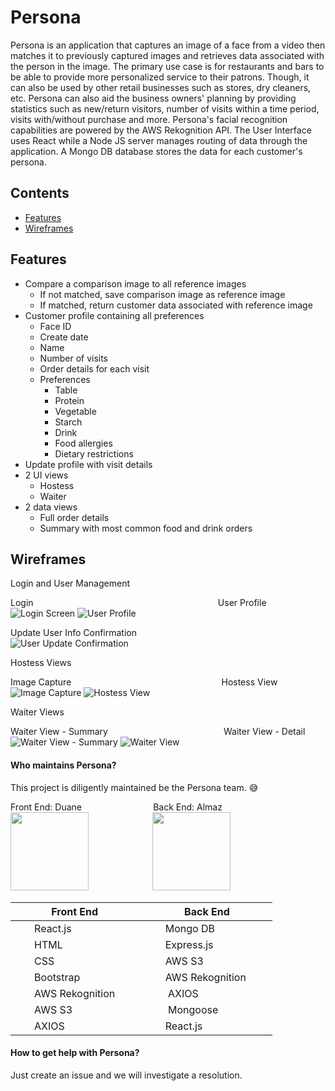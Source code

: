 # Persona
Persona is an application that captures an image of a face from a video then matches it to previously captured images and retrieves data associated with the person in the image. The primary use case is for restaurants and bars to be able to provide more personalized service to their patrons. Though, it can also be used by other retail businesses such as stores, dry cleaners, etc. Persona can also aid the business owners' planning by providing statistics such as new/return visitors, number of visits within a time period, visits with/without purchase and more. Persona's facial recognition capabilities are powered by the AWS Rekognition API. The User Interface uses React while a Node JS server manages routing of data through the application. A Mongo DB database stores the data for each customer's persona.

## Contents
- [Features](#features)
- [Wireframes](#wireframes)

## Features
* Compare a comparison image to all reference images
  * If not matched, save comparison image as reference image
  * If matched, return customer data associated with reference image
* Customer profile containing all preferences
  * Face ID
  * Create date
  * Name
  * Number of visits
  * Order details for each visit
  * Preferences
    * Table
    * Protein
    * Vegetable
    * Starch
    * Drink
    * Food allergies
    * Dietary restrictions
* Update profile with visit details
* 2 UI views
  * Hostess
  * Waiter
* 2 data views
  * Full order details
  * Summary with most common food and drink orders

## Wireframes
Login and User Management

Login &nbsp; &nbsp; &nbsp; &nbsp; &nbsp; &nbsp; &nbsp; &nbsp; &nbsp; &nbsp; &nbsp; &nbsp; &nbsp; &nbsp; &nbsp; &nbsp; &nbsp; &nbsp; &nbsp; &nbsp; &nbsp; &nbsp; &nbsp; &nbsp; &nbsp;
&nbsp; &nbsp; &nbsp; &nbsp; &nbsp; &nbsp; &nbsp; &nbsp; &nbsp; &nbsp; &nbsp; &nbsp; User Profile <br />
![Login Screen](/planning/Login.png)  ![User Profile](/planning/User_Profile.png)

Update User Info Confirmation <br/>
![User Update Confirmation](/planning/User_Update_Confirmation.png)

Hostess Views

Image Capture &nbsp; &nbsp; &nbsp; &nbsp; &nbsp; &nbsp; &nbsp; &nbsp; &nbsp; &nbsp; &nbsp; &nbsp; &nbsp; &nbsp; &nbsp; &nbsp; &nbsp; &nbsp; &nbsp; &nbsp; &nbsp; &nbsp; &nbsp; &nbsp; &nbsp;
&nbsp; &nbsp; &nbsp; &nbsp; &nbsp;  Hostess View <br/>
![Image Capture](/planning/Image_Capture.png)  ![Hostess View](/planning/Hostess_View.png)

Waiter Views

Waiter View - Summary &nbsp; &nbsp; &nbsp; &nbsp; &nbsp; &nbsp; &nbsp; &nbsp; &nbsp; &nbsp; &nbsp; &nbsp; &nbsp; &nbsp; &nbsp; &nbsp; &nbsp; &nbsp; &nbsp; &nbsp; &nbsp; &nbsp; &nbsp;  Waiter View - Detail <br/>
![Waiter View - Summary](/planning/Waiter_View-Summary.png)  ![Waiter View](/planning/Waiter_View-Detail.png)

#### Who maintains Persona?
This project is diligently maintained be the Persona team. :sweat_smile:

Front End: Duane &nbsp; &nbsp; &nbsp; &nbsp; &nbsp; &nbsp; &nbsp; &nbsp; &nbsp; &nbsp; &nbsp; &nbsp; &nbsp; &nbsp; Back End: Almaz   <br/>
<img src="/planning/Duane.png" width="125"> &nbsp; &nbsp; &nbsp; &nbsp; &nbsp;  &nbsp; &nbsp; &nbsp; &nbsp;  &nbsp; &nbsp; &nbsp; &nbsp;<img src="/planning/Almaz.png" width="125">

|   &nbsp; &nbsp; &nbsp; &nbsp;Front End  &nbsp; &nbsp;  &nbsp; &nbsp;| &nbsp; &nbsp; &nbsp; &nbsp;  Back End &nbsp; &nbsp; &nbsp; &nbsp; |
|-------------|------------|
|  &nbsp; &nbsp; &nbsp; &nbsp;React.js  &nbsp; &nbsp; &nbsp; &nbsp;   |  &nbsp; &nbsp; &nbsp; &nbsp;Mongo DB  &nbsp; &nbsp; &nbsp; &nbsp;  |
|  &nbsp; &nbsp; &nbsp; &nbsp;HTML   &nbsp; &nbsp; &nbsp; &nbsp;      |  &nbsp; &nbsp; &nbsp; &nbsp;Express.js  &nbsp; &nbsp; &nbsp; &nbsp;|
|  &nbsp; &nbsp; &nbsp; &nbsp;CSS   &nbsp; &nbsp; &nbsp; &nbsp;       |  &nbsp; &nbsp; &nbsp; &nbsp;AWS S3      &nbsp; &nbsp; &nbsp; &nbsp;|
|  &nbsp; &nbsp; &nbsp; &nbsp;Bootstrap  &nbsp; &nbsp; &nbsp; &nbsp;  |  &nbsp; &nbsp; &nbsp; &nbsp;AWS Rekognition &nbsp; &nbsp; &nbsp; &nbsp;|
|  &nbsp; &nbsp; &nbsp; &nbsp;AWS Rekognition &nbsp; &nbsp; &nbsp; &nbsp; | &nbsp; &nbsp; &nbsp; &nbsp; AXIOS  &nbsp; &nbsp; &nbsp; &nbsp;|
|  &nbsp; &nbsp; &nbsp; &nbsp;AWS S3  &nbsp; &nbsp; &nbsp; &nbsp;   | &nbsp; &nbsp; &nbsp; &nbsp; Mongoose &nbsp; &nbsp; &nbsp; &nbsp;|
|  &nbsp; &nbsp; &nbsp; &nbsp;AXIOS   &nbsp; &nbsp; &nbsp; &nbsp;   |  &nbsp; &nbsp; &nbsp; &nbsp;React.js  &nbsp; &nbsp; &nbsp; &nbsp;|



#### How to get help with Persona?
Just create an issue and we will investigate a resolution.
